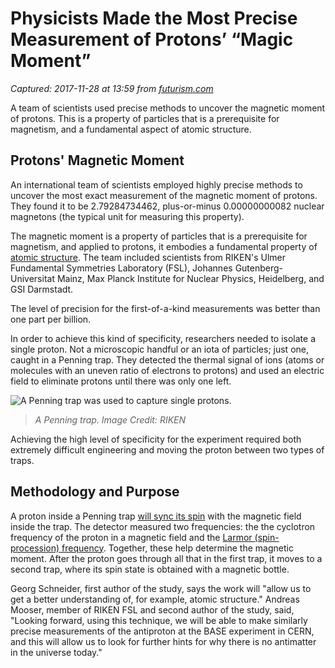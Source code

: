 # Physicists Made the Most Precise Measurement of Protons’ “Magic Moment”

_Captured: 2017-11-28 at 13:59 from [futurism.com](https://futurism.com/physicists-precise-protons-magic-moment/)_

A team of scientists used precise methods to uncover the magnetic moment of protons. This is a property of particles that is a prerequisite for magnetism, and a fundamental aspect of atomic structure.

## Protons' Magnetic Moment

An international team of scientists employed highly precise methods to uncover the most exact measurement of the magnetic moment of protons. They found it to be 2.79284734462, plus-or-minus 0.00000000082 nuclear magnetons (the typical unit for measuring this property).

The magnetic moment is a property of particles that is a prerequisite for magnetism, and applied to protons, it embodies a fundamental property of [atomic structure](https://futurism.com/videos/scientists-have-made-it-possible-to-see-an-atom-as-never-before/). The team included scientists from RIKEN's Ulmer Fundamental Symmetries Laboratory (FSL), Johannes Gutenberg-Universitat Mainz, Max Planck Institute for Nuclear Physics, Heidelberg, and GSI Darmstadt.

The level of precision for the first-of-a-kind measurements was better than one part per billion.

In order to achieve this kind of specificity, researchers needed to isolate a single proton. Not a microscopic handful or an iota of particles; just one, caught in a Penning trap. They detected the thermal signal of ions (atoms or molecules with an uneven ratio of electrons to protons) and used an electric field to eliminate protons until there was only one left.

![A Penning trap was used to capture single protons.](https://futurism.com/wp-content/uploads/2017/11/A-Penning-Trap.jpg)

> _A Penning trap. Image Credit: RIKEN_

Achieving the high level of specificity for the experiment required both extremely difficult engineering and moving the proton between two types of traps.

## Methodology and Purpose

A proton inside a Penning trap [will sync its spin](https://futurism.com/researchers-may-have-finally-solved-a-decades-old-physics-mystery/) with the magnetic field inside the trap. The detector measured two frequencies: the the cyclotron frequency of the proton in a magnetic field and the [Larmor (spin-procession) frequency](https://www.imaios.com/en/e-Courses/e-MRI/NMR/Precession-and-Larmor-frequency). Together, these help determine the magnetic moment. After the proton goes through all that in the first trap, it moves to a second trap, where its spin state is obtained with a magnetic bottle.

Georg Schneider, first author of the study, says the work will "allow us to get a better understanding of, for example, atomic structure." Andreas Mooser, member of RIKEN FSL and second author of the study, said, "Looking forward, using this technique, we will be able to make similarly precise measurements of the antiproton at the BASE experiment in CERN, and this will allow us to look for further hints for why there is no antimatter in the universe today."
